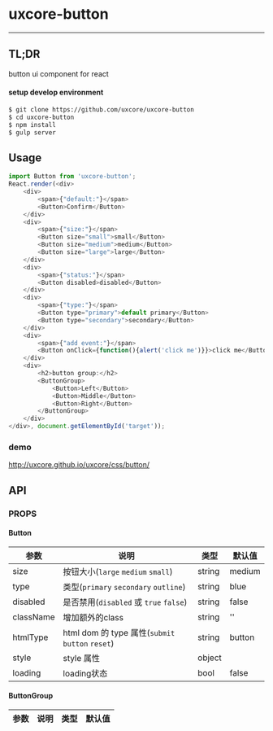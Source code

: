 # uxcore-button

---

## TL;DR

button ui component for react

#### setup develop environment

```sh
$ git clone https://github.com/uxcore/uxcore-button
$ cd uxcore-button
$ npm install
$ gulp server
```

## Usage

```js
import Button from 'uxcore-button';
React.render(<div>
    <div>
        <span>{"default:"}</span>
        <Button>Confirm</Button>
    </div>
    <div>
        <span>{"size:"}</span>
        <Button size="small">small</Button>
        <Button size="medium">medium</Button>
        <Button size="large">large</Button>
    </div>
    <div>
        <span>{"status:"}</span>
        <Button disabled>disabled</Button>
    </div>
    <div>
        <span>{"type:"}</span>
        <Button type="primary">default primary</Button>
        <Button type="secondary">secondary</Button>
    </div>
    <div>
        <span>{"add event:"}</span>
        <Button onClick={function(){alert('click me')}}>click me</Button>
    </div>
    <div>
        <h2>button group:</h2>
        <ButtonGroup>
            <Button>Left</Button>
            <Button>Middle</Button>
            <Button>Right</Button>
        </ButtonGroup>
    </div>
</div>, document.getElementById('target'));
```

### demo
http://uxcore.github.io/uxcore/css/button/

## API

### PROPS

#### Button

|参数|说明|类型|默认值|
|---|----|---|------|
|size|按钮大小(`large` `medium` `small`)|string|medium|
|type|类型(`primary` `secondary` `outline`)|string|blue|
|disabled|是否禁用(`disabled` 或 `true` `false`)|string|false|
|className|增加额外的class|string|''|
|htmlType|html dom 的 type 属性(`submit` `button` `reset`)|string|button|
|style|style 属性|object||
|loading|loading状态|bool|false|

#### ButtonGroup

|参数|说明|类型|默认值|
|---|----|---|------|
